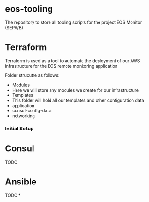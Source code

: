 # eos-tooling
The repository to store all tooling scripts for the project EOS Monitor (SEPA/B)

# Terraform
Terraform is used as a tool to automate the deployment of our AWS infrastructure for the EOS remote monitoring application

Folder strucutre as follows:

* Modules 
 * Here we will store any modules we create for our infrastructure 
* Templates
 * This folder will hold all our templates and other configuration data 
 * application
 * consul-config-data 
 * networking    

### Initial Setup

# Consul

TODO

# Ansible

TODO
*
